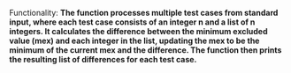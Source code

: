 Functionality: **The function processes multiple test cases from standard input, where each test case consists of an integer n and a list of n integers. It calculates the difference between the minimum excluded value (mex) and each integer in the list, updating the mex to be the minimum of the current mex and the difference. The function then prints the resulting list of differences for each test case.**